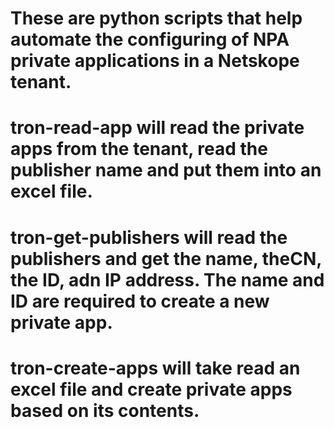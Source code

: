 # These are python scripts that help automate the configuring of NPA private applications in a Netskope tenant.
#
#  tron-read-app will read the private apps from the tenant, read the publisher name and put them into an excel file.
#
#  tron-get-publishers will read the publishers and get the name, theCN, the ID, adn IP address.   The name and ID are required to create a new private app.
#
# tron-create-apps will take read an excel file and create private apps based on its contents.
#
#
